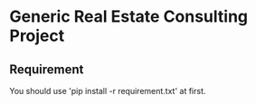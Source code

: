 # Generic Real Estate Consulting Project

## Requirement
You should use 'pip install -r requirement.txt' at first.